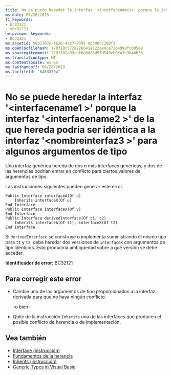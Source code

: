 ```yaml
---
title: No se puede heredar la interfaz '<interfacename1>' porque la interfaz '<interfacename2>'de la que hereda podría ser idéntica a la interfaz'<interfacename3>' para algunos argumentos de tipo
ms.date: 07/20/2015
f1_keywords:
- bc32121
- vbc32121
helpviewer_keywords:
- BC32121
ms.assetid: 56b1167e-f626-4a27-8395-9d396cc209f2
ms.openlocfilehash: 178f19c572a226641e122ae8ce7264998fc895e9
ms.sourcegitcommit: 2701302a99cafbe0d86d53d540eb0fa7e9b46b36
ms.translationtype: MT
ms.contentlocale: es-ES
ms.lasthandoff: 04/28/2019
ms.locfileid: "64633594"
---
```

# <a name="cannot-inherit-interface-interfacename1-because-the-interface-interfacename2-from-which-it-inherits-could-be-identical-to-interface-interfacename3-for-some-type-arguments"></a>No se puede heredar la interfaz '\<interfacename1 >' porque la interfaz '\<interfacename2 >' de la que hereda podría ser idéntica a la interfaz '\<nombreinterfaz3 >' para algunos argumentos de tipo
Una interfaz genérica hereda de dos o más interfaces genéricas, y dos de las herencias podrían entrar en conflicto para ciertos valores de argumentos de tipo.  
  
 Las instrucciones siguientes pueden generar este error.  
  
```  
Public Interface interfaceA(Of u)  
    Inherits interfaceX(Of u)  
End Interface  
Public Interface interfaceX(Of v)  
End Interface  
Public Interface derivedInterface(Of t1, t2)  
    Inherits interfaceA(Of t1), interfaceX(Of t2)  
End Interface  
```  
  
 Si `derivedInterface` se construye o implementa suministrando el mismo tipo para `t1` y `t2`, debe heredar dos versiones de `interfaceX` con argumentos de tipo idénticos. Esto produciría ambigüedad sobre a qué versión se debe acceder.  
  
 **Identificador de error:** BC32121  
  
## <a name="to-correct-this-error"></a>Para corregir este error  
  
- Cambie uno de los argumentos de tipo proporcionados a la interfaz derivada para que no haya ningún conflicto.  
  
     -o bien-  
  
- Quite de la instrucción `Inherits` una de las interfaces que producen el posible conflicto de herencia o de implementación.  
  
## <a name="see-also"></a>Vea también

- [Interface (instrucción)](../../visual-basic/language-reference/statements/interface-statement.md)
- [Fundamentos de la herencia](../../visual-basic/programming-guide/language-features/objects-and-classes/inheritance-basics.md)
- [Inherits (instrucción)](../../visual-basic/language-reference/statements/inherits-statement.md)
- [Generic Types in Visual Basic](../../visual-basic/programming-guide/language-features/data-types/generic-types.md)
